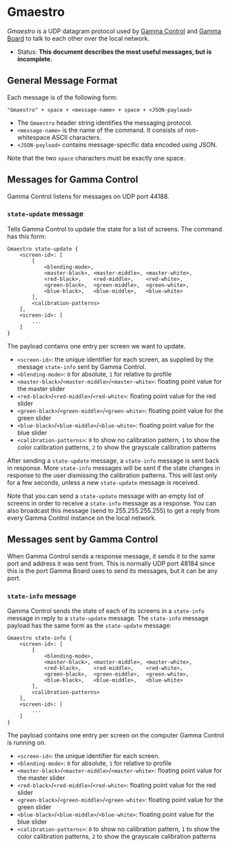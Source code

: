 #  Gmaestro

*Gmaestro* is a UDP datagram protocol used by [Gamma Control] and [Gamma Board] to talk to each other over the local network.

[Gamma Control]: https://michelf.ca/gamma-control/
[Gamma Board]: https://michelf.ca/gamma-board/

- Status: **This document describes the most useful messages, but is incomplete.**

## General Message Format

Each message is of the following form:
```
"Gmaestro" + space + <message-name> + space + <JSON-payload>
```
- The `Gmaestro` header string identifies the messaging protocol.
- `<message-name>` is the name of the command. It consists of non-whitespace ASCII characters.
- `<JSON-payload>` contains message-specific data encoded using JSON.

Note that the two `space` characters must be exactly one space.

## Messages for Gamma Control

Gamma Control listens for messages on UDP port 44188.

### `state-update` message

Tells Gamma Control to update the state for a list of screens. The command has this form:
```
Gmaestro state-update {
	<screen-id>: [
		[
			<blending-mode>,
			<master-black>, <master-middle>, <master-white>,
			<red-black>,    <red-middle>,    <red-white>,
			<green-black>,  <green-middle>,  <green-white>,
			<blue-black>,   <blue-middle>,   <blue-white>
		],
		<calibration-patterns>
	],
	<screen-id>: [
		...
	]
}
```
The payload contains one entry per screen we want to update.

- `<screen-id>`: the unique identifier for each screen, as supplied by the message `state-info` sent by Gamma Control.
- `<blending-mode>`: `0` for absolute, `1` for relative to profile
- `<master-black>`/`<master-middle>`/`<master-white>`: floating point value for the master slider
- `<red-black>`/`<red-middle>`/`<red-white>`: floating point value for the red slider
- `<green-black>`/`<green-middle>`/`<green-white>`: floating point value for the green slider
- `<blue-black>`/`<blue-middle>`/`<blue-white>`: floating point value for the blue slider
- `<calibration-patterns>`: `0` to show no calibration pattern, `1` to show the color calibration patterns, `2` to show the grayscale calibration patterns

After sending a `state-update` message, a `state-info` message is sent back in response. More `state-info` messages will be sent if the state changes in response to the user dismissing the calibration patterns. This will last only for a few seconds, unless a new `state-update` message is received.

Note that you can send a `state-update` message with an empty list of screens in order to receive a `state-info` message as a response. You can also broadcast this message (send to 255.255.255.255) to get a reply from every Gamma Control instance on the local network.

## Messages sent by Gamma Control

When Gamma Control sends a response message, it sends it to the same port and address it was sent from. This is normally UDP port 48184 since this is the port Gamma Board uses to send its messages, but it can be any port.

### `state-info` message

Gamma Control sends the state of each of its screens in a `state-info` message in reply to a `state-update` message. The `state-info` message payload has the same form as the `state-update` message: 
```
Gmaestro state-info {
	<screen-id>: [
		[
			<blending-mode>,
			<master-black>, <master-middle>, <master-white>,
			<red-black>,    <red-middle>,    <red-white>,
			<green-black>,  <green-middle>,  <green-white>,
			<blue-black>,   <blue-middle>,   <blue-white>
		],
		<calibration-patterns>
	],
	<screen-id>: [
		...
	]
}
```
The payload contains one entry per screen on the computer Gamma Control is running on.

- `<screen-id>`: the unique identifier for each screen.
- `<blending-mode>`: `0` for absolute, `1` for relative to profile
- `<master-black>`/`<master-middle>`/`<master-white>`: floating point value for the master slider
- `<red-black>`/`<red-middle>`/`<red-white>`: floating point value for the red slider
- `<green-black>`/`<green-middle>`/`<green-white>`: floating point value for the green slider
- `<blue-black>`/`<blue-middle>`/`<blue-white>`: floating point value for the blue slider
- `<calibration-patterns>`: `0` to show no calibration pattern, `1` to show the color calibration patterns, `2` to show the grayscale calibration patterns
